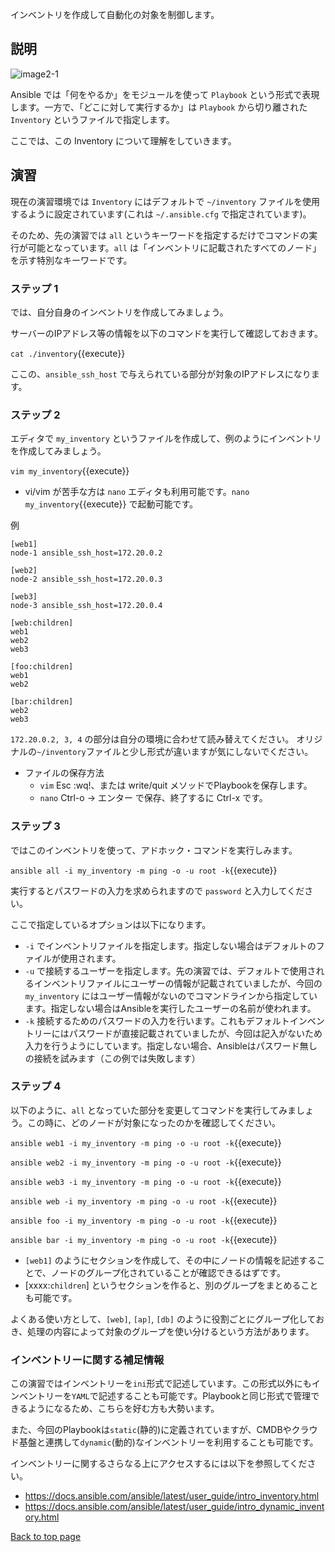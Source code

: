 インベントリを作成して自動化の対象を制御します。

## 説明

![image2-1](https://raw.githubusercontent.com/irixjp/katacoda-scenarios/master/ansible-101/images/image2-1.png "image2-1")

Ansible では「何をやるか」をモジュールを使って `Playbook` という形式で表現します。一方で、「どこに対して実行するか」は `Playbook` から切り離された `Inventory` というファイルで指定します。

ここでは、この Inventory について理解をしていきます。

## 演習

現在の演習環境では `Inventory` にはデフォルトで `~/inventory` ファイルを使用するように設定されています(これは `~/.ansible.cfg` で指定されています)。

そのため、先の演習では `all` というキーワードを指定するだけでコマンドの実行が可能となっています。`all` は「インベントリに記載されたすべてのノード」を示す特別なキーワードです。

### ステップ 1

では、自分自身のインベントリを作成してみましょう。

サーバーのIPアドレス等の情報を以下のコマンドを実行して確認しておきます。

`cat ./inventory`{{execute}}

ここの、`ansible_ssh_host` で与えられている部分が対象のIPアドレスになります。


### ステップ 2

エディタで `my_inventory` というファイルを作成して、例のようにインベントリを作成してみましょう。

`vim my_inventory`{{execute}}

- vi/vim が苦手な方は `nano` エディタも利用可能です。`nano my_inventory`{{execute}} で起動可能です。

例
```
[web1]
node-1 ansible_ssh_host=172.20.0.2

[web2]
node-2 ansible_ssh_host=172.20.0.3

[web3]
node-3 ansible_ssh_host=172.20.0.4

[web:children]
web1
web2
web3

[foo:children]
web1
web2

[bar:children]
web2
web3
```

`172.20.0.2, 3, 4` の部分は自分の環境に合わせて読み替えてください。
オリジナルの`~/inventory`ファイルと少し形式が違いますが気にしないでください。

- ファイルの保存方法
  - `vim` Esc :wq!、または write/quit メソッドでPlaybookを保存します。
  - `nano` Ctrl-o → エンター で保存、終了するに Ctrl-x です。

### ステップ 3

ではこのインベントリを使って、アドホック・コマンドを実行しみます。

`ansible all -i my_inventory -m ping -o -u root -k`{{execute}}

実行するとパスワードの入力を求められますので `password` と入力してください。

ここで指定しているオプションは以下になります。

- `-i` でインベントリファイルを指定します。指定しない場合はデフォルトのファイルが使用されます。
- `-u` で接続するユーザーを指定します。先の演習では、デフォルトで使用されるインベントリファイルにユーザーの情報が記載されていましたが、今回の `my_inventory` にはユーザー情報がないのでコマンドラインから指定しています。指定しない場合はAnsibleを実行したユーザーの名前が使われます。
- `-k` 接続するためのパスワードの入力を行います。これもデフォルトインベントリーにはパスワードが直接記載されていましたが、今回は記入がないため入力を行うようにしています。指定しない場合、Ansibleはパスワード無しの接続を試みます（この例では失敗します）


### ステップ 4

以下のように、`all` となっていた部分を変更してコマンドを実行してみましょう。この時に、どのノードが対象になったのかを確認してください。

`ansible web1 -i my_inventory -m ping -o -u root -k`{{execute}}

`ansible web2 -i my_inventory -m ping -o -u root -k`{{execute}}

`ansible web3 -i my_inventory -m ping -o -u root -k`{{execute}}

`ansible web -i my_inventory -m ping -o -u root -k`{{execute}}

`ansible foo -i my_inventory -m ping -o -u root -k`{{execute}}

`ansible bar -i my_inventory -m ping -o -u root -k`{{execute}}

- `[web1]` のようにセクションを作成して、その中にノードの情報を記述することで、ノードのグループ化されていることが確認できるはずです。
- [xxxx:`children`] というセクションを作ると、別のグループをまとめることも可能です。

よくある使い方として、`[web]`, `[ap]`, `[db]` のように役割ごとにグループ化しておき、処理の内容によって対象のグループを使い分けるという方法があります。

### インベントリーに関する補足情報

この演習ではインベントリーを`ini`形式で記述しています。この形式以外にもインベントリーを`YAML`で記述することも可能です。Playbookと同じ形式で管理できるようになるため、こちらを好む方も大勢います。

また、今回のPlaybookは`static`(静的)に定義されていますが、CMDBやクラウド基盤と連携して`dynamic`(動的)なインベントリーを利用することも可能です。

インベントリーに関するさらなる上にアクセスするには以下を参照してください。

- https://docs.ansible.com/ansible/latest/user_guide/intro_inventory.html
- https://docs.ansible.com/ansible/latest/user_guide/intro_dynamic_inventory.html


[Back to top page](https://www.katacoda.com/irixjp)
